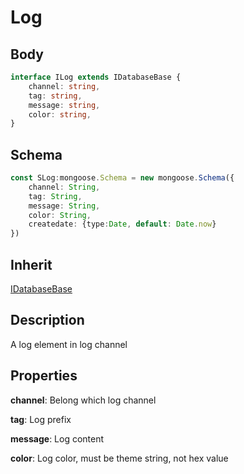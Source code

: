 # Log

## Body
```typescript
interface ILog extends IDatabaseBase {
    channel: string,
    tag: string,
    message: string,
    color: string,
}
```

## Schema
```typescript
const SLog:mongoose.Schema = new mongoose.Schema({
    channel: String,
    tag: String,
    message: String,
    color: String,
    createdate: {type:Date, default: Date.now}
})
```

## Inherit

[IDatabaseBase](./../../base/IDatabaseBase.md)

## Description

A log element in log channel

## Properties

**channel**: Belong which log channel

**tag**: Log prefix

**message**: Log content

**color**: Log color, must be theme string, not hex value

